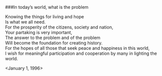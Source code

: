 ###In today’s world, what is the problem Knowing the things for living and hope  Is what we all need.  For the prosperity of the citizens, society and nation,  Your partaking is very important,  The answer to the problem and of the problem  Will become the foundation for creating history.  For the hopes of all those that seek peace and happiness in this world,  I wish for meaningful participation and cooperation by many in lighting the world.   &lt;January 1, 1996&gt; 